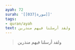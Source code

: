 ```yaml
---
ayah: 72
surah: '[[037|سورة]]'
tags:
- quran/ayah
text: ولقد أرسلنا فيهم منذرين
---
```

> ولقد أرسلنا فيهم منذرين
